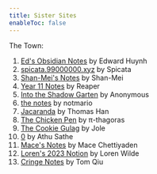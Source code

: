 ```yaml
---
title: Sister Sites
enableToc: false
---
```


The Town:
1. [Ed's Obsidian Notes](https://edsobsidiannotes.netlify.app/) by Edward Huynh
2. [spicata.99000000.xyz](https://spicata.99000000.xyz/) by Spicata
3. [Shan-Mei's Notes](https://shan-mei.github.io/shanmeis-notes/) by Shan-Mei
4. [Year 11 Notes](https://grim4reaper.github.io/Year11Notes/) by Reaper
5. [Into the Shadow Garten](https://anonymoof1528.github.io/into-the-shadow-garten/) by Anonymous
6. [the notes](https://notmario.github.io/thenotes/) by notmario
7. [Jacaranda](https://nottacoz.github.io/jacaranda/) by Thomas Han
8. [The Chicken Pen](https://pi-thagoras.github.io/the-chicken-pen/) by π-thagoras
9. [The Cookie Gulag](https://rubver16.github.io/joles-notes/) by Jole
10. [0](https://super-cookies.github.io/duk/) by Athu Sathe
11.  [Mace's Notes](https://macesnotes.netlify.app/) by Mace Chettiyaden
12. [Loren's 2023 Notion](https://ionized-satellite-e99.notion.site/Loren-s-2023-Notion-cd03827de0a743468d9fb5a70413fc95) by Loren Wilde
13. [Cringe Notes](https://grimreaper2654.github.io/Notes/) by Tom Qiu



